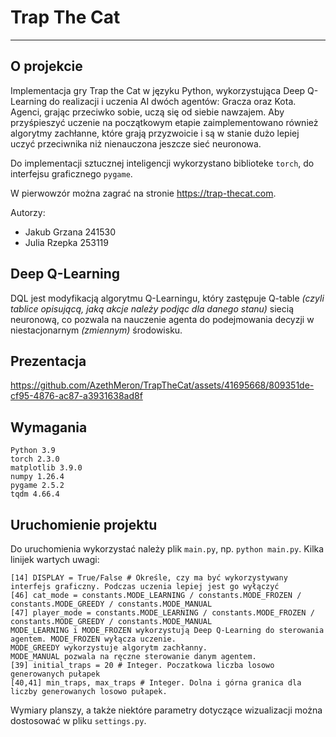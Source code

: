 # Trap The Cat
---

## O projekcie

Implementacja gry Trap the Cat w języku Python, wykorzystująca Deep Q-Learning do realizacji i uczenia AI dwóch agentów: Gracza oraz Kota. Agenci, grając przeciwko sobie, uczą się od siebie nawzajem. Aby przyśpieszyć uczenie na początkowym etapie zaimplementowano również algorytmy zachłanne, które grają przyzwoicie i są w stanie dużo lepiej uczyć przeciwnika niż nienauczona jeszcze sieć neuronowa.

Do implementacji sztucznej inteligencji wykorzystano biblioteke ```torch```, do interfejsu graficznego ```pygame```.

W pierwowzór można zagrać na stronie https://trap-thecat.com.

Autorzy:
* Jakub Grzana 241530
* Julia Rzepka 253119

## Deep Q-Learning

DQL jest modyfikacją algorytmu Q-Learningu, który zastępuje Q-table <i>(czyli tablice opisującą, jaką akcje należy podjąc dla danego stanu)</i> siecią neuronową, co pozwala na nauczenie agenta do podejmowania decyzji w niestacjonarnym <i>(zmiennym)</i> środowisku.

## Prezentacja
https://github.com/AzethMeron/TrapTheCat/assets/41695668/809351de-cf95-4876-ac87-a3931638ad8f

## Wymagania
```
Python 3.9
torch 2.3.0
matplotlib 3.9.0
numpy 1.26.4
pygame 2.5.2
tqdm 4.66.4
```

## Uruchomienie projektu

Do uruchomienia wykorzystać należy plik ```main.py```, np. ```python main.py```. Kilka linijek wartych uwagi:
```
[14] DISPLAY = True/False # Określe, czy ma być wykorzystywany interfejs graficzny. Podczas uczenia lepiej jest go wyłączyć
[46] cat_mode = constants.MODE_LEARNING / constants.MODE_FROZEN / constants.MODE_GREEDY / constants.MODE_MANUAL
[47] player_mode = constants.MODE_LEARNING / constants.MODE_FROZEN / constants.MODE_GREEDY / constants.MODE_MANUAL
MODE_LEARNING i MODE_FROZEN wykorzystują Deep Q-Learning do sterowania agentem. MODE_FROZEN wyłącza uczenie.
MODE_GREEDY wykorzystuje algorytm zachłanny.
MODE_MANUAL pozwala na ręczne sterowanie danym agentem.
[39] initial_traps = 20 # Integer. Poczatkowa liczba losowo generowanych pułapek
[40,41] min_traps, max_traps # Integer. Dolna i górna granica dla liczby generowanych losowo pułapek.
```

Wymiary planszy, a także niektóre parametry dotyczące wizualizacji można dostosować w pliku ```settings.py```.
